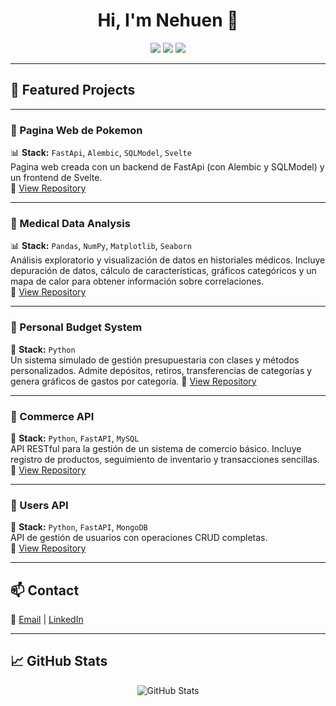 
<h1 align="center">Hi, I'm Nehuen 👋</h1>

<p align="center">
  <img src="https://img.shields.io/badge/Back--End%20Developer-%2300A86B?style=for-the-badge">
  <img src="https://img.shields.io/badge/Python%20Enthusiast-%2314354C?style=for-the-badge&logo=python&logoColor=white">
  <img src="https://img.shields.io/badge/Data%20Analysis-%23FFA500?style=for-the-badge&logo=chart-bar&logoColor=white">
</p>

---

## 📂 Featured Projects 


---

### 🔹 Pagina Web de Pokemon  
📊 **Stack:** `FastApi`, `Alembic`, `SQLModel`, `Svelte`  
Pagina web creada con un backend de FastApi (con Alembic y SQLModel) y un frontend de Svelte.  
🔗 [View Repository](https://github.com/Nehuenkend/API_pokemon)

---

### 🔹 Medical Data Analysis  
📊 **Stack:** `Pandas`, `NumPy`, `Matplotlib`, `Seaborn`  
Análisis exploratorio y visualización de datos en historiales médicos. Incluye depuración de datos, cálculo de características, gráficos categóricos y un mapa de calor para obtener información sobre correlaciones.  
🔗 [View Repository](https://github.com/Nehuenkend/medical_data_visualizer)

---

### 🔹 Personal Budget System
💸 **Stack:** `Python`  
Un sistema simulado de gestión presupuestaria con clases y métodos personalizados. Admite depósitos, retiros, transferencias de categorías y genera gráficos de gastos por categoría. 
🔗 [View Repository](https://github.com/Nehuenkend/budget_app)

---

### 🔹 Commerce API  
🛒 **Stack:** `Python`, `FastAPI`, `MySQL`  
API RESTful para la gestión de un sistema de comercio básico. Incluye registro de productos, seguimiento de inventario y transacciones sencillas.  
🔗 [View Repository](https://github.com/Nehuenkend/API_comercio)

---

### 🔹 Users API  
👤 **Stack:** `Python`, `FastAPI`, `MongoDB`  
API de gestión de usuarios con operaciones CRUD completas.  
🔗 [View Repository](https://github.com/Nehuenkend/API_usuarios)


---

## 📫 Contact

📧 [Email](mailto:nehuenkendziura@gmail.com) | [LinkedIn](https://www.linkedin.com/in/nehuen-kendziura/) 

---


## 📈 GitHub Stats
<p align="center">
  <img src="https://github-readme-stats.vercel.app/api?username=Nehuenkend&show_icons=true&theme=radical" alt="GitHub Stats">
</p>

